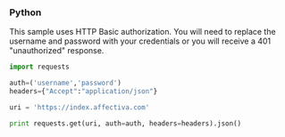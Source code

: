### Python  


This sample uses HTTP Basic authorization.  You will need to replace the username and password with your credentials or you will receive a 401 "unauthorized" response.  

```python
import requests

auth=('username','password')
headers={"Accept":"application/json"}

uri = 'https://index.affectiva.com'

print requests.get(uri, auth=auth, headers=headers).json()
```
